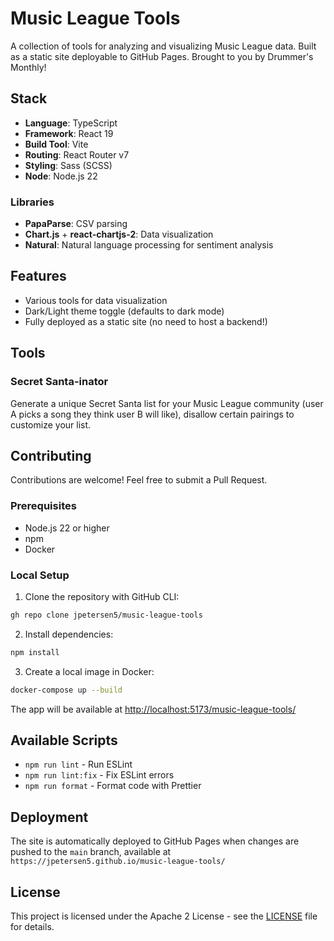 # Music League Tools

A collection of tools for analyzing and visualizing Music League data. Built as a static site deployable to GitHub Pages. Brought to you by Drummer's Monthly!

## Stack

- **Language**: TypeScript
- **Framework**: React 19
- **Build Tool**: Vite
- **Routing**: React Router v7
- **Styling**: Sass (SCSS)
- **Node**: Node.js 22

### Libraries

- **PapaParse**: CSV parsing
- **Chart.js** + **react-chartjs-2**: Data visualization
- **Natural**: Natural language processing for sentiment analysis

## Features

- Various tools for data visualization
- Dark/Light theme toggle (defaults to dark mode)
- Fully deployed as a static site (no need to host a backend!)

## Tools

### Secret Santa-inator

Generate a unique Secret Santa list for your Music League community (user A picks a song they think user B will like), disallow certain pairings to customize your list.

## Contributing

Contributions are welcome! Feel free to submit a Pull Request.

### Prerequisites

- Node.js 22 or higher
- npm
- Docker

### Local Setup

1. Clone the repository with GitHub CLI:

```bash
gh repo clone jpetersen5/music-league-tools
```

2. Install dependencies:

```bash
npm install
```

3. Create a local image in Docker:

```bash
docker-compose up --build
```

The app will be available at [http://localhost:5173/music-league-tools/](http://localhost:5173/music-league-tools/)

## Available Scripts

- `npm run lint` - Run ESLint
- `npm run lint:fix` - Fix ESLint errors
- `npm run format` - Format code with Prettier

## Deployment

The site is automatically deployed to GitHub Pages when changes are pushed to the `main` branch, available at `https://jpetersen5.github.io/music-league-tools/`

## License

This project is licensed under the Apache 2 License - see the [LICENSE](LICENSE) file for details.
